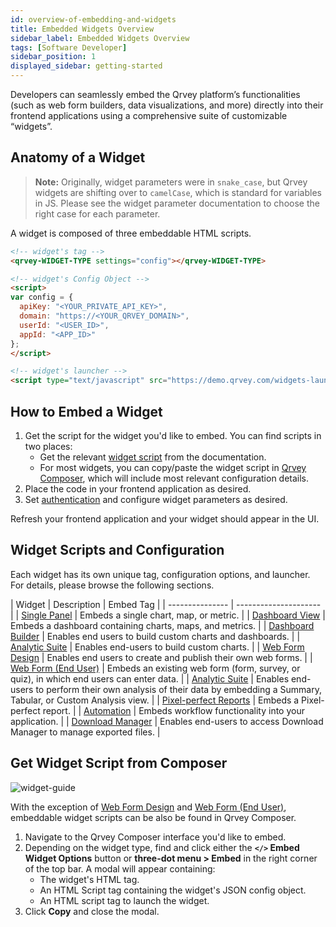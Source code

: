 ```yaml
---
id: overview-of-embedding-and-widgets
title: Embedded Widgets Overview
sidebar_label: Embedded Widgets Overview
tags: [Software Developer]
sidebar_position: 1
displayed_sidebar: getting-started
---
```


Developers can seamlessly embed the Qrvey platform’s functionalities (such as web form builders, data visualizations, and more) directly into their frontend applications using a comprehensive suite of customizable “widgets”.


## Anatomy of a Widget

> **Note:** Originally, widget parameters were in `snake_case`, but Qrvey widgets are shifting over to `camelCase`, which is standard for variables in JS. Please see the widget parameter documentation to choose the right case for each parameter.

A widget is composed of three embeddable HTML scripts.

```html
<!-- widget's tag -->
<qrvey-WIDGET-TYPE settings="config"></qrvey-WIDGET-TYPE>

<!-- widget's Config Object -->
<script>
var config = {
  apiKey: "<YOUR_PRIVATE_API_KEY>",
  domain: "https://<YOUR_QRVEY_DOMAIN>",
  userId: "<USER_ID>",
  appId: "<APP_ID>"
};
</script>

<!-- widget's launcher -->
<script type="text/javascript" src="https://demo.qrvey.com/widgets-launcher/app.js"></script>
```

## How to Embed a Widget

1. Get the script for the widget you'd like to embed. You can find scripts in two places:
   - Get the relevant [widget script](#widget-scripts-and-configuration) from the documentation.
   - For most widgets, you can copy/paste the widget script in [Qrvey Composer](#get-widget-script-from-composer), which will include most relevant configuration details.
4. Place the code in your frontend application as desired.
5. Set [authentication](./widget-authentication.md) and configure widget parameters as desired.

Refresh your frontend application and your widget should appear in the UI.

## Widget Scripts and Configuration

Each widget has its own unique tag, configuration options, and launcher. For details, please browse the following sections.

|  Widget | Description | Embed Tag |
| --------------- | --------------------- | 
| [Single Panel](../04-Embedding%20Qrvey%20Widgets/05-Widgets/single-panel.md) | Embeds a single chart, map, or metric. | 
| [Dashboard View](../04-Embedding%20Qrvey%20Widgets/05-Widgets/dashboard-view.md) | Embeds a dashboard containing charts, maps, and metrics. |
| [Dashboard Builder](../04-Embedding%20Qrvey%20Widgets/05-Widgets/dashboard-builder.md) | Enables end users to build custom charts and dashboards. | 
| [Analytic Suite](../04-Embedding%20Qrvey%20Widgets/05-Widgets/analytic-suite.md) | Enables end-users to build custom charts. |
| [Web Form Design](../04-Embedding%20Qrvey%20Widgets/05-Widgets/web-forms.md) | Enables end users to create and publish their own web forms. | 
| [Web Form (End User)](../04-Embedding%20Qrvey%20Widgets/05-Widgets/web-form-end-user.md) | Embeds an existing web form (form, survey, or quiz), in which end users can enter data. | 
| [Analytic Suite](../04-Embedding%20Qrvey%20Widgets/05-Widgets/analytic-suite.md) | Enables end-users to perform their own analysis of their data by embedding a Summary, Tabular, or Custom Analysis view. | 
| [Pixel-perfect Reports](../04-Embedding%20Qrvey%20Widgets/05-Widgets/pixel-perfect-reports.md) | Embeds a Pixel-perfect report. |
| [Automation](../04-Embedding%20Qrvey%20Widgets/05-Widgets/automation-widget.md) | Embeds workflow functionality into your application. |
| [Download Manager](../04-Embedding%20Qrvey%20Widgets/05-Widgets/download-manager.md) | Enables end-users to access Download Manager to manage exported files. |


## Get Widget Script from Composer

![widget-guide](https://s3.amazonaws.com/cdn.qrvey.com/documentation_assets/embedding/widgets/widget-intro.png#thumbnail-60)

With the exception of [Web Form Design](../04-Embedding%20Qrvey%20Widgets/05-Widgets/web-forms.md) and [Web Form (End User)](../04-Embedding%20Qrvey%20Widgets/05-Widgets/web-form-end-user.md), embeddable widget scripts can be also be found in Qrvey Composer.

1. Navigate to the Qrvey Composer interface you'd like to embed.
2. Depending on the widget type, find and click either the **`</>` Embed Widget Options** button or **three-dot menu > Embed** in the right corner of the top bar.
    A modal will appear containing:
    - The widget's HTML tag.
    - An HTML Script tag containing the widget's JSON config object.
    - An HTML script tag to launch the widget.
3. Click **Copy** and close the modal.


